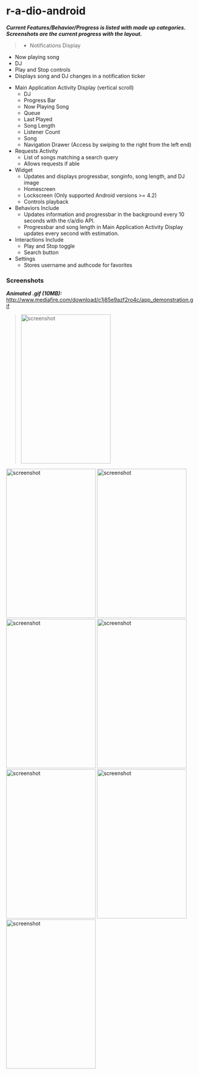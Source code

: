 r-a-dio-android
===============

***Current Features/Behavior/Progress is listed with made up categories. Screenshots are the current progress with the layout.***

> * Notifications Display
  - Now playing song 
  - DJ   
  - Play and Stop controls
  - Displays song and DJ changes in a notification ticker
* Main Application Activity Display (vertical scroll)
  - DJ
  - Progress Bar
  - Now Playing Song
  - Queue
  - Last Played
  - Song Length
  - Listener Count
  - Song
  - Navigation Drawer (Access by swiping to the right from the left end)
* Requests Activity
  - List of songs matching a search query
  - Allows requests if able
* Widget
  - Updates and displays progressbar, songinfo, song length, and DJ image
  - Homescreen
  - Lockscreen (Only supported Android versions >= 4.2)
  - Controls playback
* Behaviors Include
  - Updates information and progressbar in the background every 10 seconds with the r/a/dio API.
  - Progressbar and song length in Main Application Activity Display updates every second with estimation.  
* Interactions Include
  - Play and Stop toggle
  - Search button
* Settings
  - Stores username and authcode for favorites

### Screenshots

***Animated .gif (10MB):*** http://www.mediafire.com/download/c1j85e9azf2ro4c/app_demonstration.gif

><img src="http://i.imgur.com/B4mMmWX.png" alt="screenshot" title="Main Activity" height="400px" width="240px"/>
<img src="http://i.imgur.com/TiZszpB.png" alt="screenshot" title="Navigation Drawer" height="400px" width="240px" />
<img src="http://i.imgur.com/DCQ32k7.png" alt="screenshot" title="Notification" height="400px" width="240px" />
<img src="http://i.imgur.com/tqgS8j6.png" alt="screenshot" title="Home Screen Widget" height="400px" width="240px"/>
<img src="http://i.imgur.com/6iVq7Xq.png" alt="screenshot" title="Lockscreen Widget" height="400px" width="240px" />
<img src="http://i.imgur.com/JXgNyBX.png" alt="screenshot" title="Searching" height="400px" width="240px" />
<img src="http://i.imgur.com/Fcx4LgX.png" alt="screenshot" title="Requesting" height="400px" width="240px" />
<img src="http://i.imgur.com/KZeT7LH.png" alt="screenshot" title="Settings" height="400px" width="240px" />



